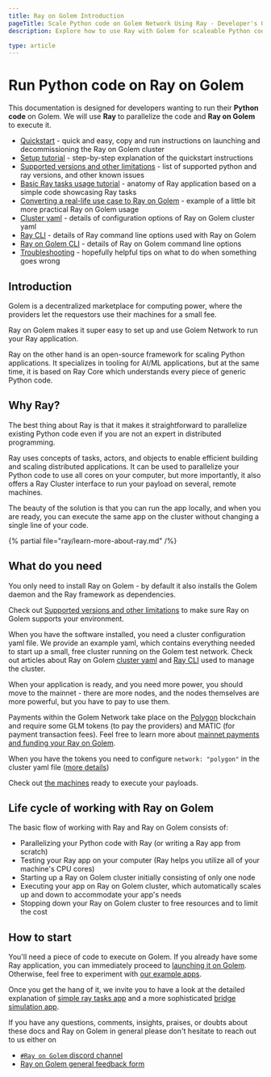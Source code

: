 ```yaml
---
title: Ray on Golem Introduction
pageTitle: Scale Python code on Golem Network Using Ray - Developer's Guide
description: Explore how to use Ray with Golem for scaleable Python code execution. Quickstarts, tutorials, and troubleshooting tips included for developers.

type: article
---
```


# Run Python code on Ray on Golem

This documentation is designed for developers wanting to run their **Python code** on Golem.
We will use **Ray** to parallelize the code and **Ray on Golem** to execute it.

- [Quickstart](/docs/creators/ray/quickstart) - quick and easy, copy and run instructions on launching and decommissioning the Ray on Golem cluster
- [Setup tutorial](/docs/creators/ray/setup-tutorial) - step-by-step explanation of the quickstart instructions
- [Supported versions and other limitations](/docs/creators/ray/supported-versions-and-other-limitations) - list of supported python and ray versions, and other known issues
- [Basic Ray tasks usage tutorial](/docs/creators/ray/basic-ray-tasks-usage-tutorial) - anatomy of Ray application based on a simple code showcasing Ray tasks
- [Converting a real-life use case to Ray on Golem](/docs/creators/ray/conversion-to-ray-on-golem-tutorial) - example of a little bit more practical Ray on Golem usage
- [Cluster yaml](/docs/creators/ray/cluster-yaml) - details of configuration options of Ray on Golem cluster yaml
- [Ray CLI](/docs/creators/ray/ray-cli) - details of Ray command line options used with Ray on Golem
- [Ray on Golem CLI](/docs/creators/ray/ray-on-golem-cli) - details of Ray on Golem command line options
- [Troubleshooting](/docs/creators/ray/troubleshooting) - hopefully helpful tips on what to do when something goes wrong


## Introduction

Golem is a decentralized marketplace for computing power, where the providers let the requestors use their machines for a small fee.

Ray on Golem makes it super easy to set up and use Golem Network to run your Ray application.

Ray on the other hand is an open-source framework for scaling Python applications. 
It specializes in tooling for AI/ML applications, but at the same time, it is based on Ray Core which understands every piece of generic Python code.


## Why Ray?

The best thing about Ray is that it makes it straightforward to parallelize existing Python code even if you are not an expert in distributed programming.

Ray uses concepts of tasks, actors, and objects to enable efficient building and scaling distributed applications.
It can be used to parallelize your Python code to use all cores on your computer, but more importantly, it also offers a Ray Cluster interface to run your payload on several, remote machines.

The beauty of the solution is that you can run the app locally, and when you are ready, you can execute the same app on the cluster without changing a single line of your code.

{% partial file="ray/learn-more-about-ray.md" /%}

## What do you need

You only need to install Ray on Golem - by default it also installs the Golem daemon and the Ray framework as dependencies.

Check out [Supported versions and other limitations](/docs/creators/ray/supported-versions-and-other-limitations) to make sure Ray on Golem supports your environment.

When you have the software installed, you need a cluster configuration yaml file. 
We provide an example yaml, which contains everything needed to start up a small, free cluster running on the Golem test network.
Check out articles about Ray on Golem [cluster yaml](/docs/creators/ray/cluster-yaml) and [Ray CLI](/docs/creators/ray/ray-cli) used to manage the cluster.

When your application is ready, and you need more power, you should move to the mainnet - there are more nodes, and the nodes themselves are more powerful, but you have to pay to use them.

Payments within the Golem Network take place on the [Polygon](https://polygon.technology) blockchain and require some GLM tokens (to pay the providers) and MATIC (for payment transaction fees).
Feel free to learn more about [mainnet payments and funding your Ray on Golem](/docs/creators/javascript/guides/switching-to-mainnet).

When you have the tokens you need to configure `network: "polygon"` in the cluster yaml file ([more details](/docs/creators/ray/cluster-yaml#network))

Check out [the machines](https://stats.golem.network/network/providers/online) ready to execute your payloads.

## Life cycle of working with Ray on Golem

The basic flow of working with Ray and Ray on Golem consists of:

- Parallelizing your Python code with Ray (or writing a Ray app from scratch)
- Testing your Ray app on your computer (Ray helps you utilize all of your machine's CPU cores)
- Starting up a Ray on Golem cluster initially consisting of only one node
- Executing your app on Ray on Golem cluster, which automatically scales up and down to accommodate your app's needs
- Stopping down your Ray on Golem cluster to free resources and to limit the cost

## How to start

You'll need a piece of code to execute on Golem. If you already have some Ray application, you can immediately proceed to [launching it on Golem](/docs/creators/ray/setup-tutorial).
Otherwise, feel free to experiment with [our example apps](https://github.com/golemfactory/golem-ray/tree/main/examples). 

Once you get the hang of it, we invite you to have a look at the detailed explanation of [simple ray tasks app](/docs/creators/ray/basic-ray-tasks-usage-tutorial) and a more sophisticated [bridge simulation app](/docs/creators/ray/conversion-to-ray-on-golem-tutorial).

If you have any questions, comments, insights, praises, or doubts about these docs and Ray on Golem in general please don't hesitate to reach out to us either on
- [`#Ray on Golem` discord channel](https://chat.golem.network/) 
- [Ray on Golem general feedback form](https://qkjx8blh5hm.typeform.com/to/GtaCVz0b)

